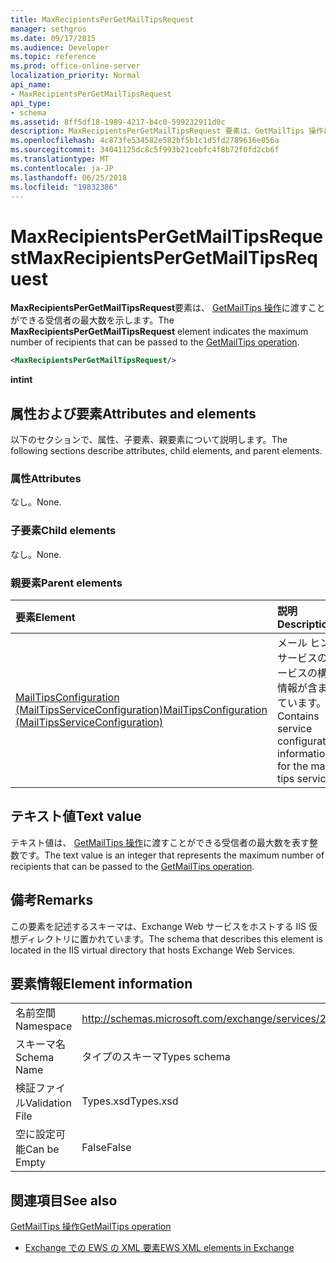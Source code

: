 ```yaml
---
title: MaxRecipientsPerGetMailTipsRequest
manager: sethgros
ms.date: 09/17/2015
ms.audience: Developer
ms.topic: reference
ms.prod: office-online-server
localization_priority: Normal
api_name:
- MaxRecipientsPerGetMailTipsRequest
api_type:
- schema
ms.assetid: 8ff5df18-1989-4217-b4c0-599232911d0c
description: MaxRecipientsPerGetMailTipsRequest 要素は、GetMailTips 操作に渡すことができる受信者の最大数を示します。
ms.openlocfilehash: 4c873fe534582e582bf5b1c1d5fd2789616e056a
ms.sourcegitcommit: 34041125dc8c5f993b21cebfc4f8b72f0fd2cb6f
ms.translationtype: MT
ms.contentlocale: ja-JP
ms.lasthandoff: 06/25/2018
ms.locfileid: "19832386"
---
```

# <a name="maxrecipientspergetmailtipsrequest"></a><span data-ttu-id="1d03b-103">MaxRecipientsPerGetMailTipsRequest</span><span class="sxs-lookup"><span data-stu-id="1d03b-103">MaxRecipientsPerGetMailTipsRequest</span></span>

<span data-ttu-id="1d03b-104">**MaxRecipientsPerGetMailTipsRequest**要素は、 [GetMailTips 操作](getmailtips-operation.md)に渡すことができる受信者の最大数を示します。</span><span class="sxs-lookup"><span data-stu-id="1d03b-104">The **MaxRecipientsPerGetMailTipsRequest** element indicates the maximum number of recipients that can be passed to the [GetMailTips operation](getmailtips-operation.md).</span></span>
  
```XML
<MaxRecipientsPerGetMailTipsRequest/>
```

 <span data-ttu-id="1d03b-105">**int**</span><span class="sxs-lookup"><span data-stu-id="1d03b-105">**int**</span></span>
## <a name="attributes-and-elements"></a><span data-ttu-id="1d03b-106">属性および要素</span><span class="sxs-lookup"><span data-stu-id="1d03b-106">Attributes and elements</span></span>

<span data-ttu-id="1d03b-107">以下のセクションで、属性、子要素、親要素について説明します。</span><span class="sxs-lookup"><span data-stu-id="1d03b-107">The following sections describe attributes, child elements, and parent elements.</span></span>
  
### <a name="attributes"></a><span data-ttu-id="1d03b-108">属性</span><span class="sxs-lookup"><span data-stu-id="1d03b-108">Attributes</span></span>

<span data-ttu-id="1d03b-109">なし。</span><span class="sxs-lookup"><span data-stu-id="1d03b-109">None.</span></span>
  
### <a name="child-elements"></a><span data-ttu-id="1d03b-110">子要素</span><span class="sxs-lookup"><span data-stu-id="1d03b-110">Child elements</span></span>

<span data-ttu-id="1d03b-111">なし。</span><span class="sxs-lookup"><span data-stu-id="1d03b-111">None.</span></span>
  
### <a name="parent-elements"></a><span data-ttu-id="1d03b-112">親要素</span><span class="sxs-lookup"><span data-stu-id="1d03b-112">Parent elements</span></span>

|<span data-ttu-id="1d03b-113">**要素**</span><span class="sxs-lookup"><span data-stu-id="1d03b-113">**Element**</span></span>|<span data-ttu-id="1d03b-114">**説明**</span><span class="sxs-lookup"><span data-stu-id="1d03b-114">**Description**</span></span>|
|:-----|:-----|
|[<span data-ttu-id="1d03b-115">MailTipsConfiguration (MailTipsServiceConfiguration)</span><span class="sxs-lookup"><span data-stu-id="1d03b-115">MailTipsConfiguration (MailTipsServiceConfiguration)</span></span>](mailtipsconfiguration-mailtipsserviceconfiguration.md) <br/> |<span data-ttu-id="1d03b-116">メール ヒント サービスのサービスの構成情報が含まれています。</span><span class="sxs-lookup"><span data-stu-id="1d03b-116">Contains service configuration information for the mail tips service.</span></span>  <br/> |
   
## <a name="text-value"></a><span data-ttu-id="1d03b-117">テキスト値</span><span class="sxs-lookup"><span data-stu-id="1d03b-117">Text value</span></span>

<span data-ttu-id="1d03b-118">テキスト値は、 [GetMailTips 操作](getmailtips-operation.md)に渡すことができる受信者の最大数を表す整数です。</span><span class="sxs-lookup"><span data-stu-id="1d03b-118">The text value is an integer that represents the maximum number of recipients that can be passed to the [GetMailTips operation](getmailtips-operation.md).</span></span>
  
## <a name="remarks"></a><span data-ttu-id="1d03b-119">備考</span><span class="sxs-lookup"><span data-stu-id="1d03b-119">Remarks</span></span>

<span data-ttu-id="1d03b-120">この要素を記述するスキーマは、Exchange Web サービスをホストする IIS 仮想ディレクトリに置かれています。</span><span class="sxs-lookup"><span data-stu-id="1d03b-120">The schema that describes this element is located in the IIS virtual directory that hosts Exchange Web Services.</span></span>
  
## <a name="element-information"></a><span data-ttu-id="1d03b-121">要素情報</span><span class="sxs-lookup"><span data-stu-id="1d03b-121">Element information</span></span>

|||
|:-----|:-----|
|<span data-ttu-id="1d03b-122">名前空間</span><span class="sxs-lookup"><span data-stu-id="1d03b-122">Namespace</span></span>  <br/> |http://schemas.microsoft.com/exchange/services/2006/types  <br/> |
|<span data-ttu-id="1d03b-123">スキーマ名</span><span class="sxs-lookup"><span data-stu-id="1d03b-123">Schema Name</span></span>  <br/> |<span data-ttu-id="1d03b-124">タイプのスキーマ</span><span class="sxs-lookup"><span data-stu-id="1d03b-124">Types schema</span></span>  <br/> |
|<span data-ttu-id="1d03b-125">検証ファイル</span><span class="sxs-lookup"><span data-stu-id="1d03b-125">Validation File</span></span>  <br/> |<span data-ttu-id="1d03b-126">Types.xsd</span><span class="sxs-lookup"><span data-stu-id="1d03b-126">Types.xsd</span></span>  <br/> |
|<span data-ttu-id="1d03b-127">空に設定可能</span><span class="sxs-lookup"><span data-stu-id="1d03b-127">Can be Empty</span></span>  <br/> |<span data-ttu-id="1d03b-128">False</span><span class="sxs-lookup"><span data-stu-id="1d03b-128">False</span></span>  <br/> |
   
## <a name="see-also"></a><span data-ttu-id="1d03b-129">関連項目</span><span class="sxs-lookup"><span data-stu-id="1d03b-129">See also</span></span>



[<span data-ttu-id="1d03b-130">GetMailTips 操作</span><span class="sxs-lookup"><span data-stu-id="1d03b-130">GetMailTips operation</span></span>](getmailtips-operation.md)


- [<span data-ttu-id="1d03b-131">Exchange での EWS の XML 要素</span><span class="sxs-lookup"><span data-stu-id="1d03b-131">EWS XML elements in Exchange</span></span>](ews-xml-elements-in-exchange.md)

